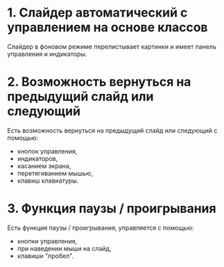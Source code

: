# 1. Слайдер автоматический с управлением на основе классов

Слайдер в фоновом режиме перелистывает картинки и имеет панель управления и индикаторы.

# 2. Возможность вернуться на предыдущий слайд или следующий

Есть возможность вернуться на предыдущий слайд или следующий с помощью:
 - кнопок управления,
 - индикаторов,
 - касанием экрана,
 - перетягиванием мышью,
 - клавиш клавиатуры.

# 3. Функция паузы / проигрывания

Есть функция паузы / проигрывания, управляется с помощью:
 - кнопки управления,
 - при наведении мыши на слайд,
 - клавиши "пробел".
